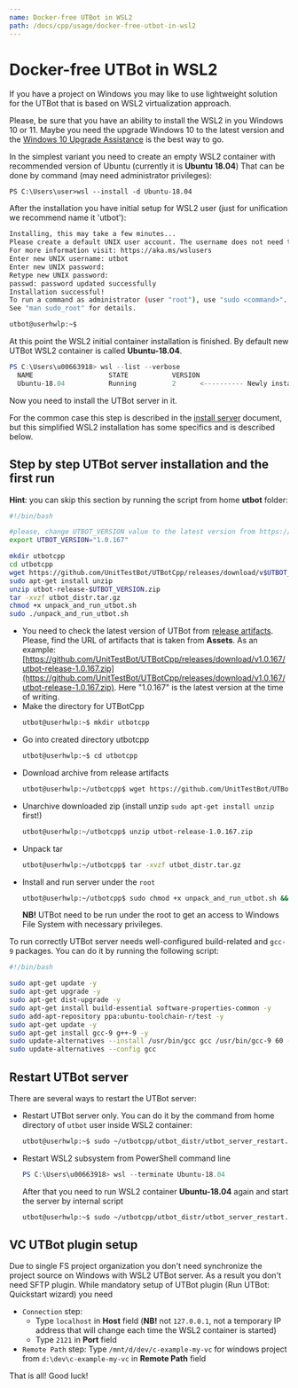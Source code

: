 ```yaml
---
name: Docker-free UTBot in WSL2
path: /docs/cpp/usage/docker-free-utbot-in-wsl2
---
```


# Docker-free UTBot in WSL2

If you have a project on Windows you may like to use lightweight solution for the UTBot that is based on WSL2 virtualization approach.

Please, be sure that you have an ability to install the WSL2 in you Windows 10 or 11. 
Maybe you need the upgrade Windows 10 to the latest version 
and the [Windows 10 Upgrade Assistance](https://support.microsoft.com/en-us/topic/windows-10-update-assistant-3550dfb2-a015-7765-12ea-fba2ac36fb3f) 
is the best way to go.

In the simplest variant you need to create an empty WSL2 container with recommended version of Ubuntu (currently it is **Ubuntu 18.04**)
That can be done by command (may need administrator privileges):
```
PS C:\Users\user>wsl --install -d Ubuntu-18.04
```

After the installation you have initial setup for WSL2 user (just for unification we recommend name it 'utbot'):
```bash
Installing, this may take a few minutes...
Please create a default UNIX user account. The username does not need to match your Windows username.
For more information visit: https://aka.ms/wslusers
Enter new UNIX username: utbot
Enter new UNIX password:
Retype new UNIX password:
passwd: password updated successfully
Installation successful!
To run a command as administrator (user "root"), use "sudo <command>".
See "man sudo_root" for details.

utbot@userhwlp:~$
```

At this point the WSL2 initial container installation is finished. 
By default new UTBot WSL2 container is called **Ubuntu-18.04**.
```PowerShell
PS C:\Users\u00663918> wsl --list --verbose
  NAME                   STATE           VERSION
  Ubuntu-18.04           Running         2      <---------- Newly installed WSL2 container   
```
Now you need to install the UTBot server in it.

For the common case this step is described in the [install server](https://github.com/UnitTestBot/UTBotCpp/wiki/install-server)
document, but this simplified WSL2 installation has some specifics and is described below.

## Step by step UTBot server installation and the first run
**Hint**: you can skip this section by running the script from home **utbot** folder:
```bash
#!/bin/bash

#please, change UTBOT_VERSION value to the latest version from https://github.com/UnitTestBot/UTBotCpp/releases
export UTBOT_VERSION="1.0.167" 

mkdir utbotcpp
cd utbotcpp
wget https://github.com/UnitTestBot/UTBotCpp/releases/download/v$UTBOT_VERSION/utbot-release-$UTBOT_VERSION.zip
sudo apt-get install unzip
unzip utbot-release-$UTBOT_VERSION.zip
tar -xvzf utbot_distr.tar.gz
chmod +x unpack_and_run_utbot.sh 
sudo ./unpack_and_run_utbot.sh
```
 
  
* You need to check the latest version of UTBot from [release artifacts](https://github.com/UnitTestBot/UTBotCpp/releases).
  Please, find the URL of artifacts that is taken from **Assets**. As an example: [https://github.com/UnitTestBot/UTBotCpp/releases/download/v1.0.167/utbot-release-1.0.167.zip](https://github.com/UnitTestBot/UTBotCpp/releases/download/v1.0.167/utbot-release-1.0.167.zip).
  Here "1.0.167" is the latest version at the time of writing.
* Make the directory for UTBotCpp 
  ```bash
  utbot@userhwlp:~$ mkdir utbotcpp 
  ```
* Go into created directory utbotcpp
  ```bash
  utbot@userhwlp:~$ cd utbotcpp 
  ```
* Download archive from release artifacts
  ```bash
  utbot@userhwlp:~/utbotcpp$ wget https://github.com/UnitTestBot/UTBotCpp/releases/download/v1.0.167/utbot-release-1.0.167.zip
  ```
* Unarchive downloaded zip (install unzip `sudo apt-get install unzip` first!)
  ```bash
  utbot@userhwlp:~/utbotcpp$ unzip utbot-release-1.0.167.zip
  ```
* Unpack tar 
  ```bash
  utbot@userhwlp:~/utbotcpp$ tar -xvzf utbot_distr.tar.gz
  ```
* Install and run server under the `root`
  ```bash
  utbot@userhwlp:~/utbotcpp$ sudo chmod +x unpack_and_run_utbot.sh && ./unpack_and_run_utbot.sh
  ```
  **NB!** UTBot need to be run under the root to get an access to Windows File System with necessary privileges. 

To run correctly UTBot server needs well-configured build-related and `gcc-9` packages.
You can do it by running the following script:
```bash
#!/bin/bash

sudo apt-get update -y
sudo apt-get upgrade -y
sudo apt-get dist-upgrade -y
sudo apt-get install build-essential software-properties-common -y
sudo add-apt-repository ppa:ubuntu-toolchain-r/test -y
sudo apt-get update -y
sudo apt-get install gcc-9 g++-9 -y
sudo update-alternatives --install /usr/bin/gcc gcc /usr/bin/gcc-9 60 --slave /usr/bin/g++ g++ /usr/bin/g++-9
sudo update-alternatives --config gcc
```
## Restart UTBot server
There are several ways to restart the UTBot server:
* Restart UTBot server only. You can do it by the command from home directory of `utbot` user inside WSL2 container:
  ```bash
  utbot@userhwlp:~$ sudo ~/utbotcpp/utbot_distr/utbot_server_restart.sh
  ```
* Restart WSL2 subsystem from PowerShell command line
  ```PowerShell
  PS C:\Users\u00663918> wsl --terminate Ubuntu-18.04
  ```
  After that you need to run WSL2 container **Ubuntu-18.04** again and start the server by internal script
  ```bash
  utbot@userhwlp:~$ sudo ~/utbotcpp/utbot_distr/utbot_server_restart.sh
  ```
## VC UTBot plugin setup
Due to single FS project organization you don't need synchronize the project source on Windows with WSL2 UTBot server.
As a result you don't need SFTP plugin.
While mandatory setup of UTBot plugin (Run UTBot: Quickstart wizard) you need 
* `Connection` step:
  - Type `localhost` in **Host**  field (**NB!** not `127.0.0.1`, not a temporary IP address that will change each time the WSL2 container is started)
  - Type `2121` in **Port**  field
* `Remote Path` step:
  Type `/mnt/d/dev/c-example-my-vc` for windows project from  `d:\dev\c-example-my-vc` in **Remote Path** field

That is all!
Good luck!